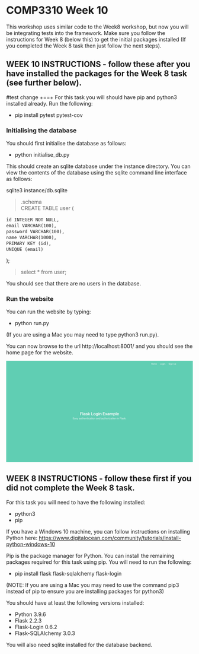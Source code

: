 # COMP3310 Week 10

This workshop uses similar code to the Week8 workshop, but now you will be integrating tests into the framework.
Make sure you follow the instructions for Week 8 (below this) to get the initial packages installed (If you completed the Week 8 task then just follow the next steps).

## WEEK 10 INSTRUCTIONS - follow these after you have installed the packages for the Week 8 task (see further below).

#test change +==+
For this task you will should have pip and python3 installed already. Run the following:

- pip install pytest pytest-cov

### Initialising the database

You should first initialise the database as follows:

- python initialise_db.py

This should create an sqlite database under the instance directory. You can view the contents of the database using the sqlite command line interface as follows:

sqlite3 instance/db.sqlite

> .schema  
> CREATE TABLE user (

    id INTEGER NOT NULL,
    email VARCHAR(100),
    password VARCHAR(100),
    name VARCHAR(1000),
    PRIMARY KEY (id),
    UNIQUE (email)

);

> select \* from user;

You should see that there are no users in the database.

### Run the website

You can run the website by typing:

- python run.py

(If you are using a Mac you may need to type python3 run.py).

You can now browse to the url http://localhost:8001/ and you should see the home page for the website.

![Welcome page](WelcomePage.jpg)

## WEEK 8 INSTRUCTIONS - follow these first if you did not complete the Week 8 task.

For this task you will need to have the following installed:

- python3
- pip

If you have a Windows 10 machine, you can follow instructions on installing Python here: https://www.digitalocean.com/community/tutorials/install-python-windows-10

Pip is the package manager for Python. You can install the remaining packages required for this task using pip. You will need to run the following:

- pip install flask flask-sqlalchemy flask-login

(NOTE: If you are using a Mac you may need to use the command pip3 instead of pip to ensure you are installing packages for python3)

You should have at least the following versions installed:

- Python 3.9.6
- Flask 2.2.3
- Flask-Login 0.6.2
- Flask-SQLAlchemy 3.0.3

You will also need sqlite installed for the database backend.
